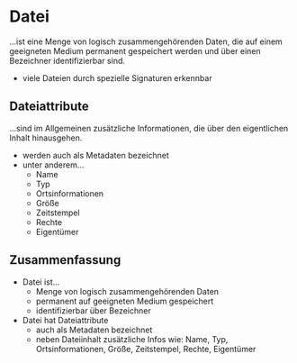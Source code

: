 # Datei

...ist eine Menge von logisch zusammengehörenden  Daten, die auf einem geeigneten Medium permanent gespeichert werden und über einen Bezeichner identifizierbar sind.

- viele Dateien durch spezielle Signaturen erkennbar

## Dateiattribute

...sind im Allgemeinen zusätzliche Informationen, die über den eigentlichen Inhalt hinausgehen.

- werden auch als Metadaten bezeichnet
- unter anderem...
  - Name
  - Typ
  - Ortsinformationen
  - Größe
  - Zeitstempel
  - Rechte
  - Eigentümer

## Zusammenfassung

- Datei ist...
  - Menge von logisch zusammengehörenden Daten
  - permanent auf geeigneten Medium gespeichert
  - identifizierbar über Bezeichner
- Datei hat Dateiattribute
  - auch als Metadaten bezeichnet
  - neben Dateiinhalt zusätzliche Infos wie: Name, Typ, Ortsinformationen, Größe, Zeitstempel, Rechte, Eigentümer
